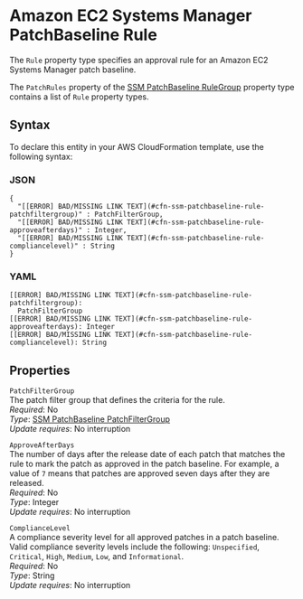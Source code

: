 # Amazon EC2 Systems Manager PatchBaseline Rule<a name="aws-properties-ssm-patchbaseline-rule"></a>

<a name="aws-properties-ssm-patchbaseline-rule-description"></a>The `Rule` property type specifies an approval rule for an Amazon EC2 Systems Manager patch baseline\.

<a name="aws-properties-ssm-patchbaseline-rule-inheritance"></a> The `PatchRules` property of the [SSM PatchBaseline RuleGroup](aws-properties-ssm-patchbaseline-rulegroup.md) property type contains a list of `Rule` property types\. 

## Syntax<a name="aws-properties-ssm-patchbaseline-rule-syntax"></a>

To declare this entity in your AWS CloudFormation template, use the following syntax:

### JSON<a name="aws-properties-ssm-patchbaseline-rule-syntax.json"></a>

```
{
  "[[ERROR] BAD/MISSING LINK TEXT](#cfn-ssm-patchbaseline-rule-patchfiltergroup)" : PatchFilterGroup,
  "[[ERROR] BAD/MISSING LINK TEXT](#cfn-ssm-patchbaseline-rule-approveafterdays)" : Integer,
  "[[ERROR] BAD/MISSING LINK TEXT](#cfn-ssm-patchbaseline-rule-compliancelevel)" : String
}
```

### YAML<a name="aws-properties-ssm-patchbaseline-rule-syntax.yaml"></a>

```
[[ERROR] BAD/MISSING LINK TEXT](#cfn-ssm-patchbaseline-rule-patchfiltergroup): 
  PatchFilterGroup
[[ERROR] BAD/MISSING LINK TEXT](#cfn-ssm-patchbaseline-rule-approveafterdays): Integer
[[ERROR] BAD/MISSING LINK TEXT](#cfn-ssm-patchbaseline-rule-compliancelevel): String
```

## Properties<a name="aws-properties-ssm-patchbaseline-rule-properties"></a>

`PatchFilterGroup`  
The patch filter group that defines the criteria for the rule\.  
 *Required*: No  
 *Type*: [SSM PatchBaseline PatchFilterGroup](aws-properties-ssm-patchbaseline-patchfiltergroup.md)  
 *Update requires*: No interruption 

`ApproveAfterDays`  
The number of days after the release date of each patch that matches the rule to mark the patch as approved in the patch baseline\. For example, a value of `7` means that patches are approved seven days after they are released\.  
 *Required*: No  
 *Type*: Integer  
 *Update requires*: No interruption 

`ComplianceLevel`  
A compliance severity level for all approved patches in a patch baseline\. Valid compliance severity levels include the following: `Unspecified`, `Critical`, `High`, `Medium`, `Low`, and `Informational`\.  
 *Required*: No  
 *Type*: String  
 *Update requires*: No interruption 